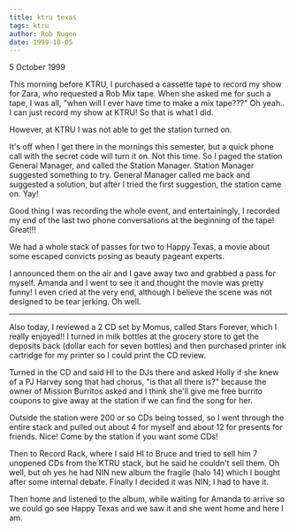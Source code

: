 ```yaml
---
title: ktru texas
tags: ktru
author: Rob Nugen
date: 1999-10-05
---
```


<p class=date>5 October 1999</p>

This morning before KTRU, I purchased a cassette tape to record 
my show for Zara, who requested a Rob Mix tape.  When she asked 
me for such a tape, I was all, "when will I ever have time to 
make a mix tape???"  Oh yeah..  I can just record my show at 
KTRU!  So that is what I did.

However, at KTRU I was not able to get the station turned on.  

It's off when I get there in the mornings this semester, but a 
quick phone call with the secret code will turn it on. Not this 
time.  So I paged the station General Manager, and called the 
Station Manager.  Station Manager suggested something to try. 
General Manager called me back and suggested a solution, but 
after I tried the first suggestion, the station came on.   Yay!  

Good thing I was recording the whole event, and entertainingly, I 
recorded my end of the last two phone conversations at the 
beginning of the tape!  Great!!!

We had a whole stack of passes for two to Happy Texas, a movie 
about some escaped convicts posing as beauty pageant experts.

I announced them on the air and I gave away two and grabbed a 
pass for myself.  Amanda and I went to see it and thought the 
movie was pretty funny!   I even cried at the very end, although 
I believe the scene was not designed to be tear jerking. Oh well.

- - - -

Also today, I reviewed a 2 CD set by Momus, called Stars Forever, 
which I really enjoyed!!  I turned in milk bottles at the grocery 
store to get the deposits back (dollar each for seven bottles) 
and then purchased printer ink cartridge for my printer so I 
could print the CD review. 

Turned in the CD and said HI to the DJs there and asked Holly if 
she knew of a PJ Harvey song that had chorus, "is that all there 
is?"  because the owner of Mission Burritos asked and I think 
she'll give me free burrito coupons to give away at the station 
if we can find the song for her. 

Outside the station were 200 or so CDs being tossed, so I went 
through the entire stack and pulled out about 4 for myself and 
about 12 for presents for friends.  Nice!  Come by the station if 
you want some CDs!

Then to Record Rack, where I said HI to Bruce and tried to sell 
him 7 unopened CDs from the KTRU stack, but he said he couldn't 
sell them.  Oh well, but oh yes he had NIN new album the fragile 
(halo 14) which I bought after some internal debate.  Finally I 
decided it was NIN; I had to have it.

Then home and listened to the album, while waiting for Amanda to 
arrive so we could go see Happy Texas and we saw it and she went 
home and here I am.
